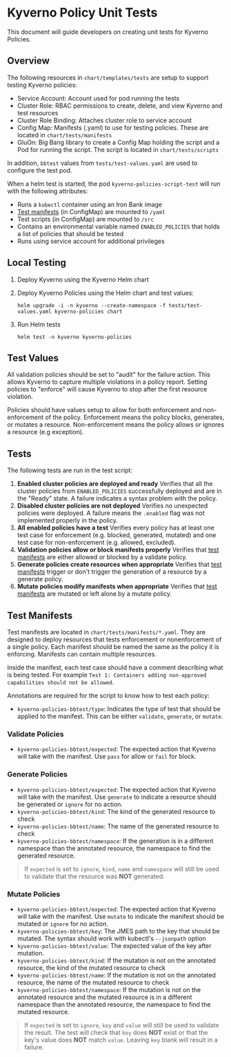 # Kyverno Policy Unit Tests

This document will guide developers on creating unit tests for Kyverno Policies.

## Overview

The following resources in `chart/templates/tests` are setup to support testing Kyverno policies:

- Service Account: Account used for pod running the tests
- Cluster Role: RBAC permissions to create, delete, and view Kyverno and test resources
- Cluster Role Binding: Attaches cluster role to service account
- Config Map: Manifests (.yaml) to use for testing policies.  These are located in `chart/tests/manifests`
- GluOn: Big Bang library to create a Config Map holding the script and a Pod for running the script.  The script is located in `chart/tests/scripts`

In addition, `bbtest` values from `tests/test-values.yaml` are used to configure the test pod.

When a helm test is started, the pod `kyverno-policies-script-test` will run with the following attributes:

- Runs a `kubectl` container using an Iron Bank image
- [Test manifests](#test-manifests) (in ConfigMap) are mounted to `/yaml`
- Test scripts (in ConfigMap) are mounted to `/src`
- Contains an environmental variable named `ENABLED_POLICIES` that holds a list of policies that should be tested
- Runs using service account for additional privileges

## Local Testing

1. Deploy Kyverno using the Kyverno Helm chart
1. Deploy Kyverno Policies using the Helm chart and test values:

    ```shell
    helm upgrade -i -n kyverno --create-namespace -f tests/test-values.yaml kyverno-policies chart
    ```

1. Run Helm tests

    ```shell
    helm test -n kyverno kyverno-policies
    ```

## Test Values

All validation policies should be set to "audit" for the failure action.  This allows Kyverno to capture multiple violations in a policy report.  Setting policies to "enforce" will cause Kyverno to stop after the first resource violation.

Policies should have values setup to allow for both enforcement and non-enforcement of the policy.  Enforcement means the policy blocks, generates, or mutates a resource.  Non-enforcement means the policy allows or ignores a resource (e.g exception).

## Tests

The following tests are run in the test script:

1. **Enabled cluster policies are deployed and ready**
    Verifies that all the cluster policies from `ENABLED_POLICIES` successfully deployed and are in the "Ready" state.  A failure indicates a syntax problem with the policy.
1. **Disabled cluster policies are not deployed**
    Verifies no unexpected policies were deployed.  A failure means the `.enabled` flag was not implemented properly in the policy.
1. **All enabled policies have a test**
    Verifies every policy has at least one test case for enforcement (e.g. blocked, generated, mutated) and one test case for non-enforcement (e.g. allowed, excluded).
1. **Validation policies allow or block manifests properly**
    Verifies that [test manifests](#test-manifests) are either allowed or blocked by a validate policy.
1. **Generate policies create resources when appropriate**
    Verifies that [test manifests](#test-manifests) trigger or don't trigger the generation of a resource by a generate policy.
1. **Mutate policies modify manifests when appropriate**
    Verifies that [test manifests](#test-manifests) are mutated or left alone by a mutate policy.

## Test Manifests

Test manifests are located in `chart/tests/manifests/*.yaml`.  They are designed to deploy resources that tests enforcement or nonenforcement of a single policy.  Each manifest should be named the same as the policy it is enforcing.  Manifests can contain multiple resources.

Inside the manifest, each test case should have a comment describing what is being tested.  For example `Test 1: Containers adding non-approved capabilities should not be allowed`.

Annotations are required for the script to know how to test each policy:

- `kyverno-policies-bbtest/type`: Indicates the type of test that should be applied to the manifest.  This can be either `validate`, `generate`, or `mutate`.

### Validate Policies

- `kyverno-policies-bbtest/expected`: The expected action that Kyverno will take with the manifest.  Use `pass` for allow or `fail` for block.

### Generate Policies

- `kyverno-policies-bbtest/expected`: The expected action that Kyverno will take with the manifest.  Use `generate` to indicate a resource should be generated or `ignore` for no action.
- `kyverno-policies-bbtest/kind`: The kind of the generated resource to check
- `kyverno-policies-bbtest/name`: The name of the generated resource to check
- `kyverno-policies-bbtest/namespace`: If the generation is in a different namespace than the annotated resource, the namespace to find the generated resource.

> If `expected` is set to `ignore`, `kind`, `name` and `namespace` will still be used to validate that the resource was **NOT** generated.

### Mutate Policies

- `kyverno-policies-bbtest/expected`: The expected action that Kyverno will take with the manifest.  Use `mutate` to indicate the manifest should be mutated or `ignore` for no action.
- `kyverno-policies-bbtest/key`: The JMES path to the key that should be mutated.  The syntax should work with kubectl's `--jsonpath` option
- `kyverno-policies-bbtest/value`: The expected value of the key after mutation.
- `kyverno-policies-bbtest/kind`: If the mutation is not on the annotated resource, the kind of the mutated resource to check
- `kyverno-policies-bbtest/name`: If the mutation is not on the annotated resource, the name of the mutated resource to check
- `kyverno-policies-bbtest/namespace`: If the mutation is not on the annotated resource and the mutated resource is in a different namespace than the annotated resource, the namespace to find the mutated resource.

> If `expected` is set to `ignore`, `key` and `value` will still be used to validate the result.  The test will check that `key` does **NOT** exist or that the key's value does **NOT** match `value`.  Leaving `key` blank will result in a failure.
